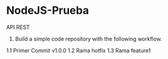 # NodeJS-Prueba

API REST

1. Build a simple code repository with the following workflow.

1.1 Primer Commit v1.0.0
1.2 Rama hotfix
1.3 Rama feature1

